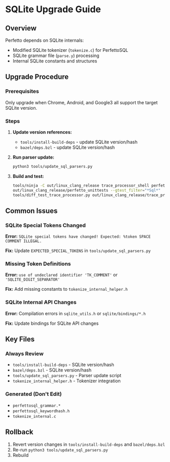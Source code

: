# SQLite Upgrade Guide

## Overview

Perfetto depends on SQLite internals:
- Modified SQLite tokenizer (`tokenize.c`) for PerfettoSQL
- SQLite grammar file (`parse.y`) processing
- Internal SQLite constants and structures

## Upgrade Procedure

### Prerequisites
Only upgrade when Chrome, Android, and Google3 all support the target SQLite version.

### Steps

1. **Update version references:**
   - `tools/install-build-deps` - update SQLite version/hash
   - `bazel/deps.bzl` - update SQLite version/hash

2. **Run parser update:**
   ```bash
   python3 tools/update_sql_parsers.py
   ```

3. **Build and test:**
   ```bash
   tools/ninja -C out/linux_clang_release trace_processor_shell perfetto_unittests
   out/linux_clang_release/perfetto_unittests --gtest_filter="*Sql*"
   tools/diff_test_trace_processor.py out/linux_clang_release/trace_processor_shell --quiet
   ```

## Common Issues

### SQLite Special Tokens Changed
**Error:** `SQLite special tokens have changed! Expected: %token SPACE COMMENT ILLEGAL.`

**Fix:** Update `EXPECTED_SPECIAL_TOKENS` in `tools/update_sql_parsers.py`

### Missing Token Definitions
**Error:** `use of undeclared identifier 'TK_COMMENT'` or `'SQLITE_DIGIT_SEPARATOR'`

**Fix:** Add missing constants to `tokenize_internal_helper.h`

### SQLite Internal API Changes
**Error:** Compilation errors in `sqlite_utils.h` or `sqlite/bindings/*.h`

**Fix:** Update bindings for SQLite API changes

## Key Files

### Always Review
- `tools/install-build-deps` - SQLite version/hash
- `bazel/deps.bzl` - SQLite version/hash
- `tools/update_sql_parsers.py` - Parser update script
- `tokenize_internal_helper.h` - Tokenizer integration

### Generated (Don't Edit)
- `perfettosql_grammar.*`
- `perfettosql_keywordhash.h`
- `tokenize_internal.c`

## Rollback
1. Revert version changes in `tools/install-build-deps` and `bazel/deps.bzl`
2. Re-run `python3 tools/update_sql_parsers.py`
3. Rebuild
